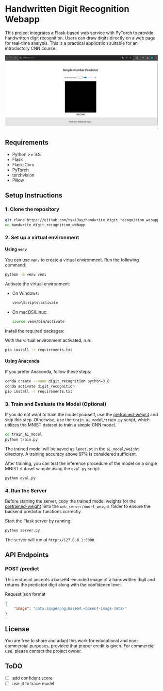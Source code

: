 # Handwritten Digit Recognition Webapp

This project integrates a Flask-based web service with PyTorch to provide handwritten digit recognition. Users can draw digits directly on a web page for real-time analysis. This is a practical application suitable for an introductory CNN course.
	
![ui_demo](img/demo.gif)


## Requirements

- Python >= 3.8
- Flask
- Flask-Cors
- PyTorch
- torchvision
- Pillow

## Setup Instructions

### 1. Clone the repository

```bash
git clone https://github.com/tsaiJay/handwrite_digit_recognition_webapp.git
cd handwrite_digit_recognition_webapp
```

### 2. Set up a virtual environment

#### Using `venv`

You can use `venv` to create a virtual environment. Run the following command:

```bash
python -m venv venv
```

Activate the virtual environment:

- On Windows:

  ```bash
  venv\Scripts\activate
  ```

- On macOS/Linux:

  ```bash
  source venv/bin/activate
  ```

Install the required packages:

With the virtual environment activated, run:

```bash
pip install -r requirements.txt
```

#### Using Anaconda

If you prefer Anaconda, follow these steps:

```bash
conda create --name digit_recognition python=3.8
conda activate digit_recognition
pip install -r requirements.txt
```

### 3. Train and Evaluate the Model (Optional)

If you do not want to train the model yourself, use the <a href='https://drive.google.com/drive/folders/1V-QJIXbIHfk8m4YILfq3iKfI3MTUhylP?usp=sharing'>pretrained-weight</a> and skip this step. Otherwise, use the `train_ai_model/train.py` script, which utilizes the MNIST dataset to train a simple CNN model.

```bash
cd train_ai_model
python train.py
```

The trained model will be saved as `lenet.pt` in the `ai_model/weight` directory. A training accuracy above 97% is considered sufficient.

After training, you can test the inference procedure of the model on a single MNIST dataset sample using the `eval.py` script:

```bash
python eval.py
```

### 4. Run the Server

Before starting the server, copy the trained model weights (or the <a href='https://drive.google.com/drive/folders/1V-QJIXbIHfk8m4YILfq3iKfI3MTUhylP?usp=sharing'>pretrained-weight</a> )into the `web_server/model_weight` folder to ensure the backend predictor functions correctly.

Start the Flask server by running:

```bash
python server.py
```

The server will run at `http://127.0.0.1:5000`.

## API Endpoints

### **POST /predict**

This endpoint accepts a base64-encoded image of a handwritten digit and returns the predicted digit along with the confidence level.

<!-- ## Usage

You can use tools like Postman or `cURL` to test the `/predict` endpoint by sending a `POST` request with the base64-encoded image data.
 -->

Request json format
```json
{
    "image": "data:image/png;base64,<base64-image-data>"
}
```
<!-- 
Response json format
```json
{
    "confidence": 0.98  <<< may be add
    'success': True,
    'prediction': prediction
}
``` -->


## License

<!-- This project is licensed under the Creative Commons Attribution-NonCommercial 4.0 International (CC BY-NC 4.0) License.
 -->
You are free to share and adapt this work for educational and non-commercial purposes, provided that proper credit is given. For commercial use, please contact the project owner.


## ToDO
- [ ] add confident score
- [ ] use jit to trace model
